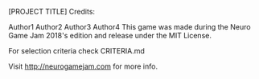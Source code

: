[PROJECT TITLE]
Credits:

Author1
Author2
Author3
Author4
This game was made during the Neuro Game Jam 2018's edition and release under the MIT License.

For selection criteria check CRITERIA.md

Visit http://neurogamejam.com for more info.